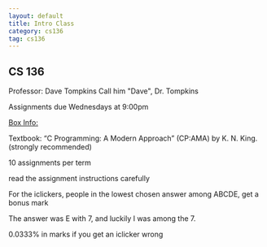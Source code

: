 ```yaml
---
layout: default
title: Intro Class
category: cs136
tag: cs136
---
```


## CS 136
Professor: Dave Tompkins
Call him "Dave", Dr. Tompkins

Assignments due Wednesdays at 9:00pm

[Box Info:](images/boxes.png)

Textbook:
“C Programming: A Modern Approach” (CP:AMA) by K. N. King. (strongly recommended)

10 assignments per term

read the assignment instructions carefully

For the iclickers, people in the lowest chosen answer among ABCDE, get a bonus mark

The answer was E with 7, and luckily I was among the 7.

0.0333% in marks if you get an iclicker wrong
